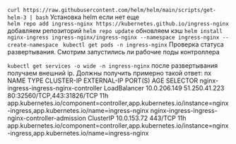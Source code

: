 


`curl https://raw.githubusercontent.com/helm/helm/main/scripts/get-helm-3 | bash` Установка helm если нет еще  
`helm repo add ingress-nginx https://kubernetes.github.io/ingress-nginx` добавляем репозиторий
`helm repo update` обновляем кэш
`helm install nginx-ingress ingress-nginx/ingress-nginx --namespace ingress-nginx --create-namespace`
` kubectl get pods -n ingress-nginx`  Проверка статуса развертывания. Смотрим запустились ли рабочие поды контроллера

`kubectl get services -o wide -n ingress-nginx` после развертывания получаем внешний ip. Должны получить примерно такой ответ:
nx
NAME                                               TYPE           CLUSTER-IP     EXTERNAL-IP     PORT(S)                      AGE   SELECTOR
nginx-ingress-ingress-nginx-controller             LoadBalancer   10.0.206.149   51.250.41.223   80:32560/TCP,443:31826/TCP   11h   app.kubernetes.io/component=controller,app.kubernetes.io/instance=nginx-ingress,app.kubernetes.io/name=ingress-nginx
nginx-ingress-ingress-nginx-controller-admission   ClusterIP      10.0.153.72    <none>          443/TCP                      11h   app.kubernetes.io/component=controller,app.kubernetes.io/instance=nginx-ingress,app.kubernetes.io/name=ingress-nginx

